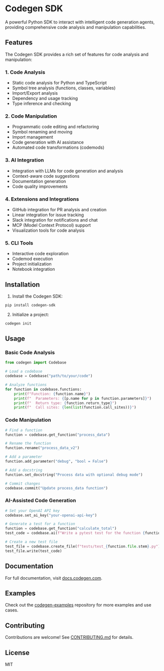 # Codegen SDK

A powerful Python SDK to interact with intelligent code generation agents, providing comprehensive code analysis and manipulation capabilities.

## Features

The Codegen SDK provides a rich set of features for code analysis and manipulation:

### 1. Code Analysis

- Static code analysis for Python and TypeScript
- Symbol tree analysis (functions, classes, variables)
- Import/Export analysis
- Dependency and usage tracking
- Type inference and checking

### 2. Code Manipulation

- Programmatic code editing and refactoring
- Symbol renaming and moving
- Import management
- Code generation with AI assistance
- Automated code transformations (codemods)

### 3. AI Integration

- Integration with LLMs for code generation and analysis
- Context-aware code suggestions
- Documentation generation
- Code quality improvements

### 4. Extensions and Integrations

- GitHub integration for PR analysis and creation
- Linear integration for issue tracking
- Slack integration for notifications and chat
- MCP (Model Context Protocol) support
- Visualization tools for code analysis

### 5. CLI Tools

- Interactive code exploration
- Codemod execution
- Project initialization
- Notebook integration

## Installation

1. Install the Codegen SDK:

```bash
pip install codegen-sdk
```

2. Initialize a project:

```bash
codegen init
```

## Usage

### Basic Code Analysis

```python
from codegen import Codebase

# Load a codebase
codebase = Codebase("path/to/your/code")

# Analyze functions
for function in codebase.functions:
    print(f"Function: {function.name}")
    print(f"  Parameters: {[p.name for p in function.parameters]}")
    print(f"  Return type: {function.return_type}")
    print(f"  Call sites: {len(list(function.call_sites))}")
```

### Code Manipulation

```python
# Find a function
function = codebase.get_function("process_data")

# Rename the function
function.rename("process_data_v2")

# Add a parameter
function.add_parameter("debug", "bool = False")

# Add a docstring
function.set_docstring("Process data with optional debug mode")

# Commit changes
codebase.commit("Update process_data function")
```

### AI-Assisted Code Generation

```python
# Set your OpenAI API key
codebase.set_ai_key("your-openai-api-key")

# Generate a test for a function
function = codebase.get_function("calculate_total")
test_code = codebase.ai(f"Write a pytest test for the function {function.name}", target=function)

# Create a new test file
test_file = codebase.create_file(f"tests/test_{function.file.stem}.py")
test_file.write(test_code)
```

## Documentation

For full documentation, visit [docs.codegen.com](https://docs.codegen.com).

## Examples

Check out the [codegen-examples](https://github.com/Zeeeepa/codegen-examples) repository for more examples and use cases.

## Contributing

Contributions are welcome! See [CONTRIBUTING.md](CONTRIBUTING.md) for details.

## License

MIT
